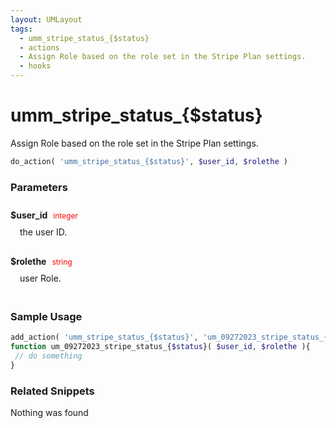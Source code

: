 ```yaml
---
layout: UMLayout
tags: 
  - umm_stripe_status_{$status}
  - actions
  - Assign Role based on the role set in the Stripe Plan settings.
  - hooks
---
```

# umm\_stripe\_status\_{$status}
Assign Role based on the role set in the Stripe Plan settings.
``` php
do_action( 'umm_stripe_status_{$status}', $user_id, $rolethe )
```
<div class='hook-sep'></div>

### Parameters

<div style='padding: 10px 0px 10px;'>
<strong>$user_id</strong> <span style='color:red;font-size:12px;padding: 0px 5px 0px 5px' >integer</span>
<div style="margin-left:10px;padding: 10px 5px">the user ID.</div>
</div>
<div style='padding: 10px 0px 10px;'>
<strong>$rolethe</strong> <span style='color:red;font-size:12px;padding: 0px 5px 0px 5px' >string</span>
<div style="margin-left:10px;padding: 10px 5px">user Role.</div>
</div>
<div class='hook-sep'></div>



### Sample Usage

``` php
add_action( 'umm_stripe_status_{$status}', 'um_09272023_stripe_status_{$status} ', 10, 2 )
function um_09272023_stripe_status_{$status}( $user_id, $rolethe ){
 // do something
}
```
<div class='hook-sep'></div>



### Related Snippets

Nothing was found

